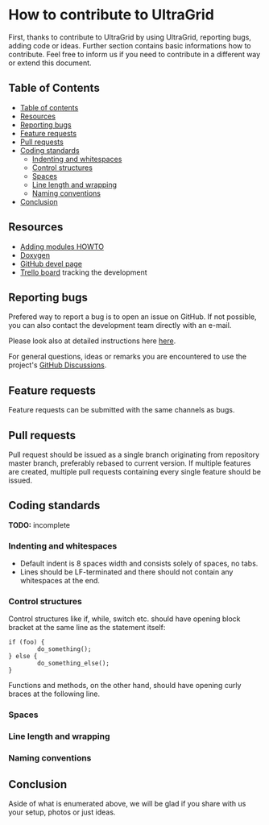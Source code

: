 # How to contribute to UltraGrid
First, thanks to contribute to UltraGrid by using UltraGrid, reporting bugs,
adding code or ideas. Further section contains basic informations how to
contribute. Feel free to inform us if you need to contribute in a different
way or extend this document.

## Table of Contents

* [Table of contents](#table-of-contents)
* [Resources](#resources)
* [Reporting bugs](#reporting-bugs)
* [Feature requests](#feature-requests)
* [Pull requests](#pull-requests)
* [Coding standards](#coding-standards)
   * [Indenting and whitespaces](#indenting-and-whitespaces)
   * [Control structures](#control-structures)
   * [Spaces](#spaces)
   * [Line length and wrapping](#line-length-and-wrapping)
   * [Naming conventions](#naming-conventions)
* [Conclusion](#conclusion)

## Resources

- [Adding modules HOWTO](doc/ADDING-MODULES.md)
- [Doxygen](https://frakira.fi.muni.cz/~xpulec/ultragrid-doxygen/html/)
- [GitHub devel page](https://github.com/CESNET/UltraGrid/wiki/Developer-Documentation)
- [Trello board](https://trello.com/b/PjZW4sas/ultragrid-development) tracking the development

## Reporting bugs

Prefered way to report a bug is to open an issue on GitHub. If not possible,
you can also contact the development team directly with an e-mail.

Please look also at detailed instructions here [here](doc/REPORTING-BUGS.md).

For general questions, ideas or remarks you are encountered to use the project's
[GitHub Discussions](https://github.com/CESNET/UltraGrid/discussions).

## Feature requests
Feature requests can be submitted with the same channels as bugs.

## Pull requests

Pull request should be issued as a single branch originating from repository
master branch, preferably rebased to current version. If multiple features are
created, multiple pull requests containing every single feature should be
issued.

## Coding standards
**TODO:** incomplete

### Indenting and whitespaces
- Default indent is 8 spaces width and consists solely of spaces, no tabs.
- Lines should be LF-terminated and there should not contain any whitespaces at the end.

### Control structures
Control structures like if, while, switch etc. should have opening block bracket at the
same line as the statement itself:
```
if (foo) {
        do_something();
} else {
        do_something_else();
}
```

Functions and methods, on the other hand, should have opening curly braces at
the following line.

### Spaces
### Line length and wrapping
### Naming conventions

## Conclusion
Aside of what is enumerated above, we will be glad if you share with us your
setup, photos or just ideas.

